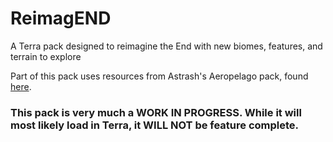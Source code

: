 # ReimagEND
A Terra pack designed to reimagine the End with new biomes, features, and terrain to explore

Part of this pack uses resources from Astrash's Aeropelago pack, found [here](https://github.com/Astrashh/Aeropelago).

### This pack is very much a WORK IN PROGRESS.  While it will most likely load in Terra, it WILL NOT be feature complete.
